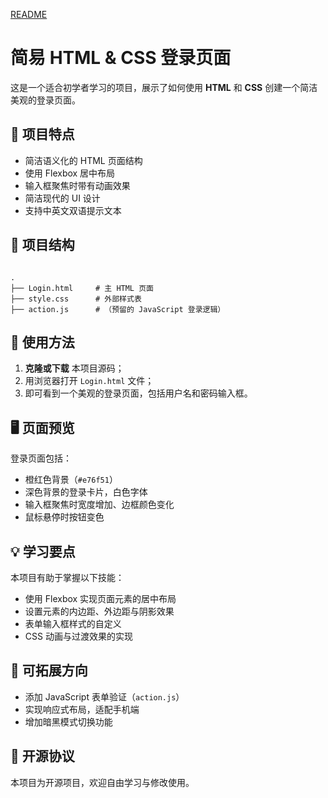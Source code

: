 [README](README.md)
# 简易 HTML & CSS 登录页面

这是一个适合初学者学习的项目，展示了如何使用 **HTML** 和 **CSS** 创建一个简洁美观的登录页面。

## 🌟 项目特点

- 简洁语义化的 HTML 页面结构
- 使用 Flexbox 居中布局
- 输入框聚焦时带有动画效果
- 简洁现代的 UI 设计
- 支持中英文双语提示文本

## 📁 项目结构

```

.
├── Login.html     # 主 HTML 页面
├── style.css      # 外部样式表
├── action.js      # （预留的 JavaScript 登录逻辑）

```

## 🔧 使用方法

1. **克隆或下载** 本项目源码；
2. 用浏览器打开 `Login.html` 文件；
3. 即可看到一个美观的登录页面，包括用户名和密码输入框。

## 🖥️ 页面预览

登录页面包括：

- 橙红色背景（`#e76f51`）
- 深色背景的登录卡片，白色字体
- 输入框聚焦时宽度增加、边框颜色变化
- 鼠标悬停时按钮变色

## 💡 学习要点

本项目有助于掌握以下技能：

- 使用 Flexbox 实现页面元素的居中布局
- 设置元素的内边距、外边距与阴影效果
- 表单输入框样式的自定义
- CSS 动画与过渡效果的实现

## 🚀 可拓展方向

- 添加 JavaScript 表单验证（`action.js`）
- 实现响应式布局，适配手机端
- 增加暗黑模式切换功能

## 📄 开源协议

本项目为开源项目，欢迎自由学习与修改使用。

